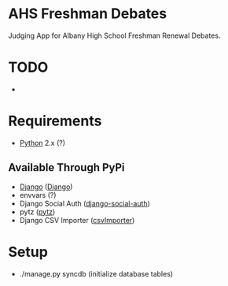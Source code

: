 # AHS Freshman Debates
Judging App for Albany High School Freshman Renewal Debates.

# TODO
- 

# Requirements
- [Python](https://www.python.org/downloads/) 2.x (?)

## Available Through PyPi
- [Django](https://www.djangoproject.com/) ([Django](https://pypi.python.org/pypi/Django/))
- envvars (?)
- Django Social Auth ([django-social-auth](https://pypi.python.org/pypi/django-social-auth/))
- pytz ([pytz](https://pypi.python.org/pypi/pytz/))
- Django CSV Importer ([csvImporter](https://pypi.python.org/pypi/csvImporter/))

# Setup
- ./manage.py syncdb (initialize database tables)
